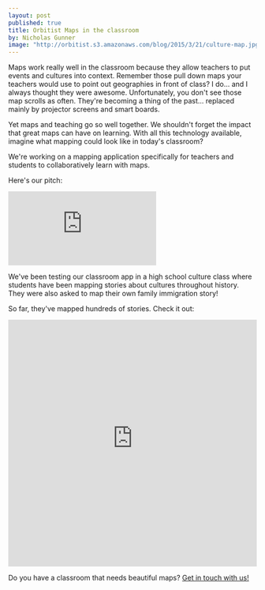 ```yaml
---
layout: post
published: true
title: Orbitist Maps in the classroom
by: Nicholas Gunner
image: "http://orbitist.s3.amazonaws.com/blog/2015/3/21/culture-map.jpg"
---
```

Maps work really well in the classroom because they allow teachers to put events and cultures into context. Remember those pull down maps your teachers would use to point out geographies in front of class? I do... and I always thought they were awesome. Unfortunately, you don't see those map scrolls as often. They're becoming a thing of the past... replaced mainly by projector screens and smart boards. 

Yet maps and teaching go so well together. We shouldn't forget the impact that great maps can have on learning. With all this technology available, imagine what mapping could look like in today's classroom?

We're working on a mapping application specifically for teachers and students to collaboratively learn with maps.

Here's our pitch:
<iframe src="https://www.youtube.com/embed/Ey3WkHyd87g" frameborder="0" allowfullscreen></iframe>

We've been testing our classroom app in a high school culture class where students have been mapping stories about cultures throughout history. They were also asked to map their own family immigration story!

So far, they've mapped hundreds of stories. Check it out:
<iframe width="100%" height="500px" src="http://live-culture.gotpantheon.com" frameborder="0" allowfullscreen></iframe>

Do you have a classroom that needs beautiful maps? [Get in touch with us!](mailto:support@orbitist.com)
